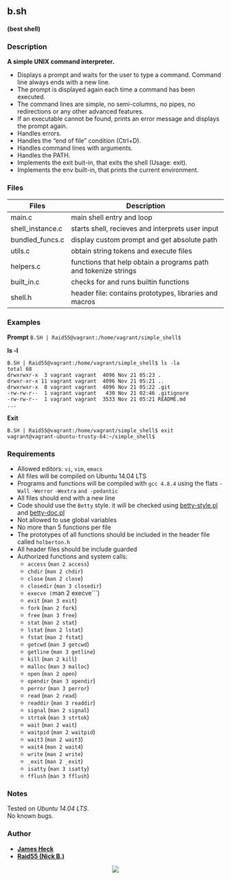 ## b.sh
#### (best shell)

### Description 
**A simple UNIX command interpreter.**
* Displays a prompt and waits for the user to type a command. Command line always ends with a new line.
* The prompt is displayed again each time a command has been executed.
* The command lines are simple, no semi-columns, no pipes, no redirections or any other advanced features.
* If an executable cannot be found, prints an error message and displays the prompt again.
* Handles errors.
* Handles the “end of file” condition (Ctrl+D).
* Handles command lines with arguments.
* Handles the PATH.
* Implements the exit buit-in, that exits the shell (Usage: exit).
* Implements the env built-in, that prints the current environment.

### Files

|   **Files**   |   **Description**   |
| -------------- | --------------------- |
| main.c | main shell entry and loop |
| shell_instance.c | starts shell, recieves and interprets user input|
| bundled_funcs.c | display custom prompt and get absolute path |
| utils.c | obtain string tokens and execute files |
| helpers.c | functions that help obtain a programs path and tokenize strings |
| built_in.c | checks for and runs builtin functions |
| shell.h | header file: contains prototypes, libraries and macros |

### Examples

**Prompt**
```B.SH | Raid55@vagrant:/home/vagrant/simple_shell$```

**ls -l**
```
B.SH | Raid55@vagrant:/home/vagrant/simple_shell$ ls -la
total 68
drwxrwxr-x  3 vagrant vagrant  4096 Nov 21 05:23 .
drwxr-xr-x 11 vagrant vagrant  4096 Nov 21 05:21 ..
drwxrwxr-x  8 vagrant vagrant  4096 Nov 21 05:22 .git
-rw-rw-r--  1 vagrant vagrant   430 Nov 21 02:46 .gitignore
-rw-rw-r--  1 vagrant vagrant  3533 Nov 21 05:21 README.md
...
```
 
**Exit**
```
B.SH | Raid55@vagrant:/home/vagrant/simple_shell$ exit
vagrant@vagrant-ubuntu-trusty-64:~/simple_shell$
``` 

### Requirements
* Allowed editors: ```vi```, ```vim```, ```emacs```
* All files will be compiled on Ubuntu 14.04 LTS
* Programs and functions will be compiled with ```gcc 4.8.4``` using the flats ```-Wall``` ```-Werror``` ```-Wextra``` ```and -pedantic```
* All files should end with a new line
* Code should use the ```Betty``` style. it will be checked using [betty-style.pl](https://github.com/holbertonschool/Betty/blob/master/betty-style.pl) and [betty-doc.pl](https://github.com/holbertonschool/Betty/blob/master/betty-doc.pl)
* Not allowed to use global variables
* No more than 5 functions per file
* The prototypes of all functions should be included in the header file called ```holberton.h```
* All header files should be include guarded
* Authorized functions and system calls:
  * ```access``` (```man 2 access```)
  * ```chdir``` (```man 2 chdir```)
  * ```close``` (```man 2 close```)
  * ```closedir``` (```man 3 closedir```)
  * ```execve (```man 2 execve```)
  * ```exit``` (```man 3 exit```)
  * ```fork``` (```man 2 fork```)
  * ```free``` (```man 3 free```)
  * ```stat``` (```man 2 stat```)
  * ```lstat``` (```man 2 lstat```)
  * ```fstat``` (```man 2 fstat```)
  * ```getcwd``` (```man 3 getcwd```)
  * ```getline``` (```man 3 getline```)
  * ```kill``` (```man 2 kill```)
  * ```malloc``` (```man 3 malloc```)
  * ```open``` (```man 2 open```)
  * ```opendir``` (```man 3 opendir```)
  * ```perror``` (```man 3 perror```)
  * ```read``` (```man 2 read```)
  * ```readdir``` (```man 3 readdir```)
  * ```signal``` (```man 2 signal```)
  * ```strtok``` (```man 3 strtok```)
  * ```wait``` (```man 2 wait```)
  * ```waitpid``` (```man 2 waitpid```)
  * ```wait3``` (```man 2 wait3```)
  * ```wait4``` (```man 2 wait4```)
  * ```write``` (```man 2 write```)
  * ```_exit``` (```man 2 _exit```)
  * ```isatty``` (```man 3 isatty```)
  * ```fflush``` (```man 3 fflush```)

### Notes
Tested on *Ubuntu 14.04 LTS*.    
No known bugs.  

### Author

* [**James Heck**](https://github.com/notjamesheck) 
* [**Raid55 (Nick B.)**](https://github.com/Raid55)

<p align="center">
<a href="https://www.holbertonschool.com"><img src="https://intranet.hbtn.io/assets/holberton-logo-simplified-d4e8a1e8bf5ad93c8c3ce32895b4b53749b477b7ba7342d7f064e6883bcd3be2.png"></a>
</p>

